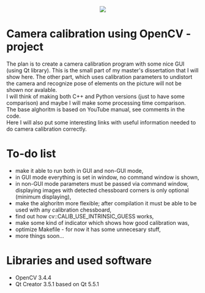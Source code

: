 <p align="center">
  <img src="https://cdn-images-1.medium.com/max/1600/1*Mu7_d3e1qPtW1e7EgsX7LQ.png">
</p>

# Camera calibration using OpenCV - project
The plan is to create a camera calibration program with some nice GUI (using Qt library). This is the small part of my master's dissertation that I will show here. The other part, which uses calibration parameters to undistort the camera and recognize pose of elements on the picture will not be shown nor avalable.\
I will think of making both C++ and Python versions (just to have some comparison) and maybe I will make some processing time comparison.\
The base alghoritm is based on YouTube manual, see comments in the code.\
Here I will also put some interesting links with useful information needed to do camera calibration correctly.

# To-do list
- make it able to run both in GUI and non-GUI mode,
- in GUI mode everything is set in window, no command window is shown,
- in non-GUI mode parameters must be passed via command window, displaying images with detected chessboard corners is only optional (minimum displaying),
- make the alghoritm more flexible; after compilation it must be able to be used with any calibration chessboard,
- find out how cv::CALIB_USE_INTRINSIC_GUESS works,
- make some kind of indicator which shows how good calibration was,
- optimize Makefile - for now it has some unnecesary stuff,
- more things soon...

# Libraries and used software
- OpenCV 3.4.4
- Qt Creator 3.5.1 based on Qt 5.5.1
